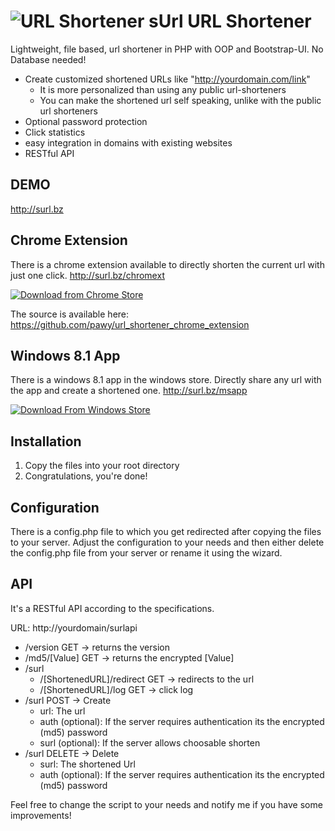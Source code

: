 ![URL Shortener](https://raw.github.com/pawy/icons/master/sUrl_icons/1_Desktop_Icons/icon_048.png "URL Shortener") sUrl URL Shortener
=============

Lightweight, file based, url shortener in PHP with OOP and Bootstrap-UI. No Database needed!

- Create customized shortened URLs like "http://yourdomain.com/link"
  - It is more personalized than using any public url-shorteners
  - You can make the shortened url self speaking, unlike with the public url shorteners
- Optional password protection
- Click statistics
- easy integration in domains with existing websites
- RESTful API


DEMO
----

http://surl.bz

Chrome Extension
----------------

There is a chrome extension available to directly shorten the current url with just one click.
http://surl.bz/chromext

[![Download from Chrome Store](http://developer.chrome.com/webstore/images/ChromeWebStore_BadgeWBorder_v2_206x58.png)](http://surl.bz/chromext "Download from Chrome Store")

The source is available here: https://github.com/pawy/url_shortener_chrome_extension

Windows 8.1 App
---------------

There is a windows 8.1 app in the windows store. Directly share any url with the app and create a shortened one.
http://surl.bz/msapp

[![Download From Windows Store](http://i.msdn.microsoft.com/dynimg/IC671223.png)](http://surl.bz/msapp "Download from Windows Store")



Installation
------------
1. Copy the files into your root directory
2. Congratulations, you're done!

Configuration
-------------

There is a config.php file to which you get redirected after copying the files to your server.
Adjust the configuration to your needs and then either delete the config.php file from your server or rename it using the wizard.

API
--------

It's a RESTful API according to the specifications.

URL: http://yourdomain/surlapi
- /version GET -> returns the version
- /md5/[Value] GET -> returns the encrypted [Value]
- /surl
  - /[ShortenedURL]/redirect GET -> redirects to the url
  - /[ShortenedURL]/log GET -> click log
- /surl POST -> Create
  - url: The url
  - auth (optional): If the server requires authentication its the encrypted (md5) password
  - surl (optional): If the server allows choosable shorten
- /surl DELETE -> Delete
  - surl: The shortened Url
  - auth (optional): If the server requires authentication its the encrypted (md5) password


Feel free to change the script to your needs and notify me if you have some improvements!
